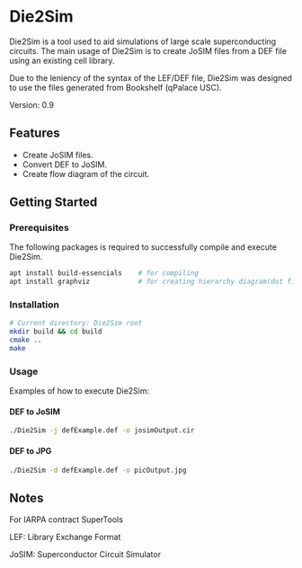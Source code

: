 # Die2Sim
Die2Sim is a tool used to aid simulations of large scale superconducting circuits. The main usage of Die2Sim is to create JoSIM files from a DEF file using an existing cell library.

Due to the leniency of the syntax of the LEF/DEF file, Die2Sim was designed to use the files generated from Bookshelf (qPalace USC).


Version: 0.9

## Features
* Create JoSIM files.
* Convert DEF to JoSIM.
* Create flow diagram of the circuit.

## Getting Started

### Prerequisites

The following packages is required to successfully compile and execute Die2Sim.

``` bash
apt install build-essencials    # for compiling
apt install graphviz            # for creating hierarchy diagram(dot file)
```

### Installation

``` bash
# Current directory: Die2Sim root
mkdir build && cd build
cmake ..
make
```

### Usage

Examples of how to execute Die2Sim:

#### DEF to JoSIM

``` bash
./Die2Sim -j defExample.def -o josimOutput.cir
```

#### DEF to JPG

``` bash
./Die2Sim -d defExample.def -o picOutput.jpg
```


## Notes

For IARPA contract SuperTools

LEF: Library Exchange Format

JoSIM: Superconductor Circuit Simulator